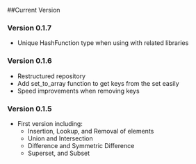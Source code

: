 ##Current Version

### Version 0.1.7
* Unique HashFunction type when using with related libraries

### Version 0.1.6
* Restructured repository
* Add set_to_array function to get keys from the set easily
* Speed improvements when removing keys

### Version 0.1.5
* First version including:
   * Insertion, Lookup, and Removal of elements
   * Union and Intersection
   * Difference and Symmetric Difference
   * Superset, and Subset
